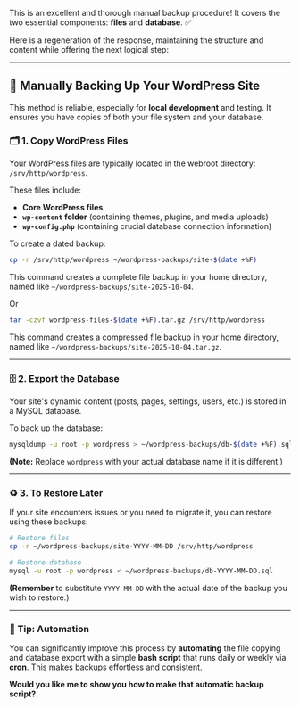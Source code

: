 This is an excellent and thorough manual backup procedure\! It covers the two essential components: **files** and **database**. ✅

Here is a regeneration of the response, maintaining the structure and content while offering the next logical step:

-----

## 💾 Manually Backing Up Your WordPress Site

This method is reliable, especially for **local development** and testing. It ensures you have copies of both your file system and your database.

### 🗂️ 1. Copy WordPress Files

Your WordPress files are typically located in the webroot directory: `/srv/http/wordpress`.

These files include:

  * **Core WordPress files**
  * **`wp-content` folder** (containing themes, plugins, and media uploads)
  * **`wp-config.php`** (containing crucial database connection information)

To create a dated backup:

```bash
cp -r /srv/http/wordpress ~/wordpress-backups/site-$(date +%F)
```

This command creates a complete file backup in your home directory, named like `~/wordpress-backups/site-2025-10-04`.

Or

```bash
tar -czvf wordpress-files-$(date +%F).tar.gz /srv/http/wordpress
```
This command creates a compressed file backup in your home directory, named like `~/wordpress-backups/site-2025-10-04.tar.gz`.

-----

### 🗄️ 2. Export the Database

Your site's dynamic content (posts, pages, settings, users, etc.) is stored in a MySQL database.

To back up the database:

```bash
mysqldump -u root -p wordpress > ~/wordpress-backups/db-$(date +%F).sql
```

**(Note:** Replace `wordpress` with your actual database name if it is different.)

-----

### ♻️ 3. To Restore Later

If your site encounters issues or you need to migrate it, you can restore using these backups:

```bash
# Restore files
cp -r ~/wordpress-backups/site-YYYY-MM-DD /srv/http/wordpress

# Restore database
mysql -u root -p wordpress < ~/wordpress-backups/db-YYYY-MM-DD.sql
```

**(Remember** to substitute `YYYY-MM-DD` with the actual date of the backup you wish to restore.)

-----

### 🧠 Tip: Automation

You can significantly improve this process by **automating** the file copying and database export with a simple **bash script** that runs daily or weekly via **cron**. This makes backups effortless and consistent.

**Would you like me to show you how to make that automatic backup script?**